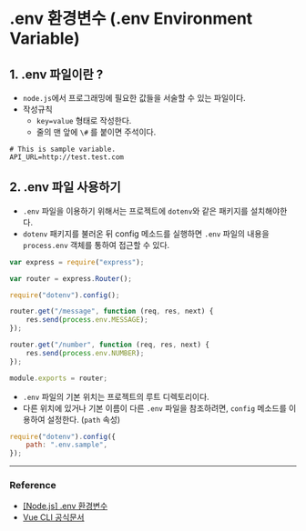 # .env 환경변수 (.env Environment Variable)

## 1. .env 파일이란 ?

- `node.js`에서 프로그래밍에 필요한 값들을 서술할 수 있는 파일이다.
- 작성규칙
  - `key=value` 형태로 작성한다.
  - 줄의 맨 앞에 `\#` 를 붙이면 주석이다.

```
# This is sample variable.
API_URL=http://test.test.com
```

## 2. .env 파일 사용하기

- `.env` 파일을 이용하기 위해서는 프로젝트에 `dotenv`와 같은 패키지를 설치해야한다.
- `dotenv` 패키지를 불러온 뒤 config 메소드를 실행하면 `.env` 파일의 내용을 `process.env` 객체를 통하여 접근할 수 있다.

```javascript
var express = require("express");

var router = express.Router();

require("dotenv").config();

router.get("/message", function (req, res, next) {
	res.send(process.env.MESSAGE);
});

router.get("/number", function (req, res, next) {
	res.send(process.env.NUMBER);
});

module.exports = router;
```

- `.env` 파일의 기본 위치는 프로젝트의 루트 디렉토리이다.
- 다른 위치에 있거나 기본 이름이 다른 `.env` 파일을 참조하려면, `config` 메소드를 이용하여 설정한다. (`path` 속성)

```javascript
require("dotenv").config({
	path: ".env.sample",
});
```

---

### Reference

- [[Node.js] .env 환경변수](https://spiralmoon.tistory.com/entry/Nodejs-env-%ED%99%98%EA%B2%BD%EB%B3%80%EC%88%98)
- [Vue CLI 공식문서](https://cli.vuejs.org/guide/cli-service.html#vue-cli-service-build)
